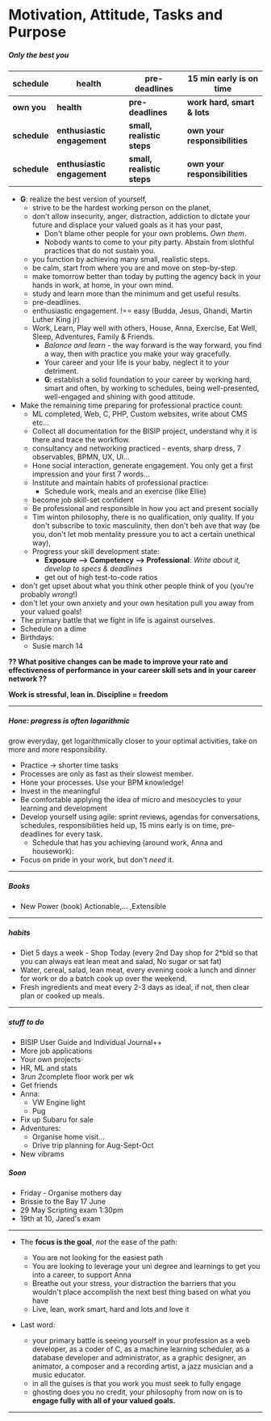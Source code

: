 # Motivation, Attitude, Tasks and Purpose

##### *Only* the best you

| schedule     | health     | pre-deadlines     | 15 min early is on time     |
| ------------ | ---------- | ----------------- | --------------------------- |
| **own you**  | **health** | **pre-deadlines** | **work hard, smart & lots** |
| **schedule** | **enthusiastic engagement** | **small, realistic steps** |**own your responsibilities**|
| **schedule** | **enthusiastic engagement** | **small, realistic steps** |**own your responsibilities**|


* **G**: realize the best version of yourself,
    * strive to be the hardest working person on the planet,
    * don't allow insecurity, anger, distraction, addiction to dictate your future and displace your valued goals as it has your past,
        * Don't blame other people for your own problems. *Own them*.
        * Nobody wants to come to your pity party. Abstain from slothful practices that do not sustain you.
    * you function by achieving many small, realistic steps.
    * be calm, start from where you are and move on step-by-step.
    * make tomorrow better than today by putting the agency back in your hands in work, at home, in your own mind.
    * study and learn more than the minimum and get useful results.
    * pre-deadlines.
    * enthusiastic engagement. !== easy (Budda, Jesus, Ghandi, Martin Luther King jr)
    * Work, Learn, Play well with others, House, Anna, Exercise, Eat Well, Sleep, Adventures, Family & Friends.
        * *Balance and learn* - the way forward is the way forward, you find a way, then with practice you make your way gracefully.
        * Your career and your life is your baby, neglect it to your detriment.
        * **G**: establish a solid foundation to your career by working hard, smart and often, by working to schedules, being well-presented, well-engaged and shining with good attitude.
* Make the remaining time preparing for professional practice count:
    * ML completed, Web, C, PHP, Custom websites, write about CMS etc...
    * Collect all documentation for the BISIP project, understand why it is there and trace the workflow.
    * consultancy and networking practiced - events, sharp dress, 7 observables, BPMN, UX, UI...
    * Hone social interaction, generate engagement. You only get a first impression and your first 7 words...
    * Institute and maintain habits of professional practice:
    	* Schedule work, meals and an exercise (like Ellie)
    * become job skill-set confident
	* Be professional and responsible in how you act and present socially
    * Tim winton philosophy, there is no qualification, only quality. If you don't subscribe to toxic masculinity, then don't beh ave that way (be you, don't let mob mentality pressure you to act a certain unethical way),
    * Progress your skill development state:
        * **Exposure --> Competency --> Professional**: *Write about it, develop to specs & deadlines*
        * get out of high test-to-code ratios
* don't get upset about what you think other people think of you (you're probably *wrong*!)
* don't let your own anxiety and your own hesitation pull you away from your valued goals!
* The primary battle that we fight in life is against ourselves.
* Schedule on a dime
* Birthdays:
    * Susie march 14

**?? What positive changes can be made to improve your rate and effectiveness of performance in your career skill sets and in your career network ??**

**Work is stressful, lean in. Discipline = freedom**

---

##### Hone: progress is often logarithmic

grow everyday, get logarithmically closer to your optimal activities, take on more and more responsibility.

* Practice -> shorter time tasks
* Processes are only as fast as their slowest member.
* Hone your processes. Use your BPM knowledge!
* Invest in the meaningful
* Be comfortable applying the idea of micro and mesocycles to your learning and development
* Develop yourself using agile: sprint reviews, agendas for conversations, schedules, responsibilities held up, 15 mins early is on time, pre-deadlines for every task.
    * Schedule that has you achieving (around work, Anna and housework):
* Focus on pride in your work, but don't *need* it.

---

##### Books

* New Power (book) Actionable,... ,Extensible

---

##### habits

* Diet 5 days a week - Shop Today (every 2nd Day shop for 2*bld so that you can always eat lean meat and salad, No sugar or sat fat)
* Water, cereal, salad, lean meat, every evening cook a lunch and dinner for work or do a batch cook up over the weekend.
* Fresh ingredients and meat every 2-3 days as ideal, if not, then clear plan or cooked up meals.

---

##### stuff to do

* BISIP User Guide and Individual Journal++
* More job applications
* Your own projects
* HR, ML and stats
* 3*run 2*complete floor work per wk
* Get friends
* Anna:
    * VW Engine light
    * Pug
* Fix up Subaru for sale
* Adventures:
    * Organise home visit...
    * Drive trip planning for Aug-Sept-Oct
* New vibrams

##### Soon

* Friday - Organise mothers day
* Brissie to the Bay 17 June
* 29 May Scripting exam 1:30pm
* 19th at 10, Jared's exam

---

* The **focus is the goal**, *not* the ease of the path:
    * You are not looking for the easiest path
    * You are looking to leverage your uni degree and learnings to get you into a career, to support Anna
    * Breathe out your stress, your distraction the barriers that you wouldn't place accomplish the next best thing based on what you have
    * Live, lean, work smart, hard and lots and love it

* Last word:
	* your primary battle is seeing yourself in your profession as a web developer, as a coder of C, as a machine learning scheduler, as a database developer and administrator, as a graphic designer, an animator, a composer and a recording artist, a jazz musician and a music educator.
	* in all the guises is that you work you must seek to fully engage
	* ghosting does you no credit, your philosophy from now on is to **engage fully with all of your valued goals.**

---
